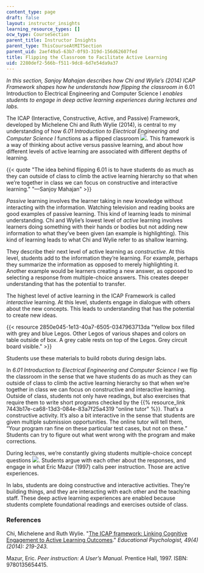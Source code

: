 ```yaml
---
content_type: page
draft: false
layout: instructor_insights
learning_resource_types: []
ocw_type: CourseSection
parent_title: Instructor Insights
parent_type: ThisCourseAtMITSection
parent_uid: 2aef49a5-63b7-0f93-319d-156d62607fed
title: Flipping the Classroom to Facilitate Active Learning
uid: 2280def2-566b-f511-9dc8-6d7e54da9a37
---
```

_In this section, Sanjoy Mahajan describes how Chi and Wylie’s (2014) ICAP Framework shapes how he understands how flipping the classroom in_ 6.01 Introduction to Electrical Engineering and Computer Science I _enables students to engage in deep active learning experiences during lectures and labs._

The ICAP (Interactive, Constructive, Active, and Passive) Framework, developed by Michelene Chi and Ruth Wylie (2014), is central to my understanding of how _6.01 Introduction to Electrical Engineering and Computer Science I_ functions as a flipped classroom ![](/images/educator/icon-question-flip.png). This framework is a way of thinking about active versus passive learning, and about how different levels of active learning are associated with different depths of learning.

{{< quote "The idea behind flipping 6.01 is to have students do as much as they can outside of class to climb the active learning hierarchy so that when we’re together in class we can focus on constructive and interactive learning." "—Sanjoy Mahajan" >}}

_Passive_ learning involves the learner taking in new knowledge without interacting with the information. Watching television and reading books are good examples of passive learning. This kind of learning leads to minimal understanding. Chi and Wylie’s lowest level of _active_ learning involves learners doing something with their hands or bodies but not adding new information to what they’ve been given (an example is highlighting). This kind of learning leads to what Chi and Wylie refer to as shallow learning.

They describe their next level of active learning as _constructive_. At this level, students add to the information they’re learning. For example, perhaps they summarize the information as opposed to merely highlighting it. Another example would be learners creating a new answer, as opposed to selecting a response from multiple-choice answers. This creates deeper understanding that has the potential to transfer.

The highest level of active learning in the ICAP Framework is called _interactive_ learning. At this level, students engage in dialogue with others about the new concepts. This leads to understanding that has the potential to create new ideas.

{{\< resource 2850e045-1e13-40a7-6505-0347963713da "Yellow box filled with grey and blue Legos. Other Legos of various shapes and colors on table outside of box. A grey cable rests on top of the Legos. Grey circuit board visible." >}}

Students use these materials to build robots during design labs.

In _6.01 Introduction to Electrical Engineering and Computer Science I_ we flip the classroom in the sense that we have students do as much as they can outside of class to climb the active learning hierarchy so that when we’re together in class we can focus on constructive and interactive learning. Outside of class, students not only have readings, but also exercises that require them to write short programs checked by the {{% resource_link 7443b17e-ca68-13d3-084e-83a7f25a4319 "online tutor" %}}. That’s a constructive activity. It’s also a bit interactive in the sense that students are given multiple submission opportunities. The online tutor will tell them, “Your program ran fine on these particular test cases, but not on these.” Students can try to figure out what went wrong with the program and make corrections.

During lectures, we’re constantly giving students multiple-choice concept questions ![](/images/educator/icon-question-conq.png). Students argue with each other about the responses, and engage in what Eric Mazur (1997) calls peer instruction. Those are active experiences.

In labs, students are doing constructive and interactive activities. They’re building things, and they are interacting with each other and the teaching staff. These deep active learning experiences are enabled because students complete foundational readings and exercises outside of class.

### References

Chi, Michelene and Ruth Wylie. "[The ICAP framework: Linking Cognitive Engagement to Active Learning Outcomes](http://www.tandfonline.com/doi/abs/10.1080/00461520.2014.965823#.ViAIwCtq1SA)." _Educational Psychologist, 49(4) (2014): 219-243._

Mazur, Eric. _Peer instruction: A User’s Manual_. Prentice Hall, 1997. ISBN: 9780135654415.